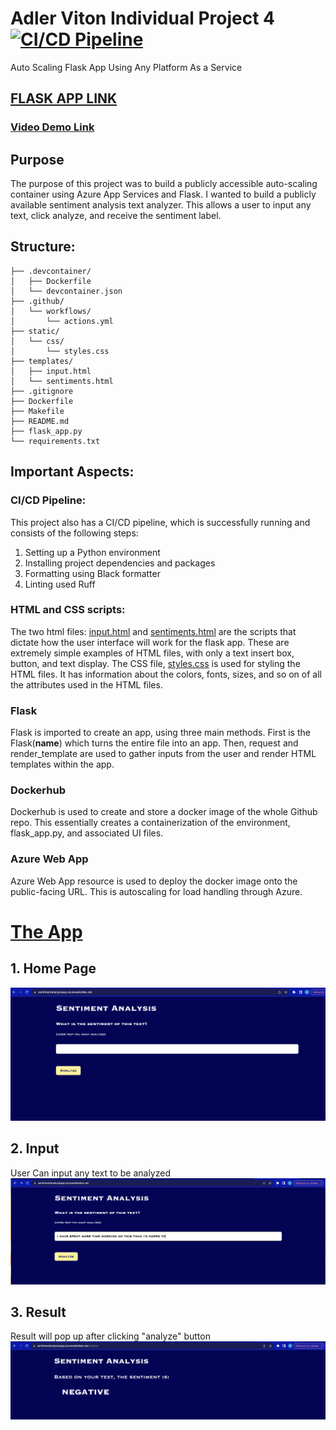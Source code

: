 # Adler Viton Individual Project 4 [![CI/CD Pipeline](https://github.com/nogibjj/Av281_Individual_4/actions/workflows/actions.yml/badge.svg)](https://github.com/nogibjj/Av281_Individual_4/actions/workflows/actions.yml)
Auto Scaling Flask App Using Any Platform As a Service
## [FLASK APP LINK](https://sentimentanalysisapp.azurewebsites.net/)

### [Video Demo Link](https://youtu.be/s5ExVvwIchU)

## Purpose
The purpose of this project was to build a publicly accessible auto-scaling container using Azure App Services and Flask. I wanted to build a publicly available sentiment analysis text analyzer. This allows a user to input any text, click analyze, and receive the sentiment label.

## Structure:
```
├── .devcontainer/
│   ├── Dockerfile
│   └── devcontainer.json
├── .github/
│   └── workflows/
│       └── actions.yml
├── static/
│   └── css/
│       └── styles.css
├── templates/
│   ├── input.html
│   └── sentiments.html
├── .gitignore
├── Dockerfile
├── Makefile
├── README.md
├── flask_app.py
└── requirements.txt
```

## Important Aspects:

### CI/CD Pipeline:
This project also has a CI/CD pipeline, which is successfully running and consists of the following steps:
1. Setting up a Python environment
2. Installing project dependencies and packages
3. Formatting using Black formatter
4. Linting used Ruff

### HTML and CSS scripts: 
The two html files: [input.html](https://github.com/nogibjj/Av281_Individual_4/blob/main/templates/input.html) and [sentiments.html](https://github.com/nogibjj/Av281_Individual_4/blob/main/templates/sentiments.html) are the scripts that dictate how the user interface will work for the flask app. These are extremely simple examples of HTML files, with only a text insert box, button, and text display. The CSS file, [styles.css](https://github.com/nogibjj/Av281_Individual_4/blob/main/static/css/styles.css) is used for styling the HTML files. It has information about the colors, fonts, sizes, and so on of all the attributes used in the HTML files. 

### Flask
Flask is imported to create an app, using three main methods. First is the Flask(__name__) which turns the entire file into an app. Then, request and render_template are used to gather inputs from the user and render HTML templates within the app. 

### Dockerhub
Dockerhub is used to create and store a docker image of the whole Github repo. This essentially creates a containerization of the environment, flask_app.py, and associated UI files.

### Azure Web App
Azure Web App resource is used to deploy the docker image onto the public-facing URL. This is autoscaling for load handling through Azure.

# [The App](https://sentimentanalysisapp.azurewebsites.net/) 
## 1. Home Page
   ![Home](https://github.com/nogibjj/Av281_Individual_4/blob/main/Images_Flask_App/Home.png)
## 2. Input
User Can input any text to be analyzed
  ![Home](https://github.com/nogibjj/Av281_Individual_4/blob/main/Images_Flask_App/Input.png)
## 3. Result
Result will pop up after clicking "analyze" button
  ![Home](https://github.com/nogibjj/Av281_Individual_4/blob/main/Images_Flask_App/Result.png)
